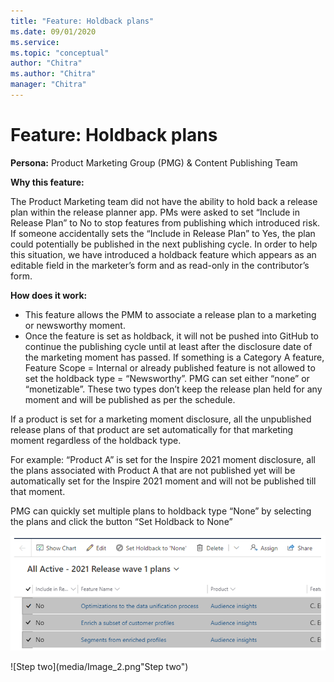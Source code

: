 ```yaml
---
title: "Feature: Holdback plans"
ms.date: 09/01/2020
ms.service: 
ms.topic: "conceptual"
author: "Chitra"
ms.author: "Chitra"
manager: "Chitra"
---
```


# Feature: Holdback plans

**Persona:** Product Marketing Group (PMG) & Content Publishing Team

**Why this feature:**

The Product Marketing team did not have the ability to hold back a release plan within the release planner app. PMs were asked to set “Include in Release Plan” to No to stop features from publishing which introduced risk. If someone accidentally sets the “Include in Release Plan” to Yes, the plan could potentially be published in the next publishing cycle. In order to help this situation, we have introduced a holdback feature which appears as an editable field in the marketer’s form and as read-only in the contributor’s form.

**How does it work:**
-	This feature allows the PMM to associate a release plan to a marketing or newsworthy moment. 
-	Once the feature is set as holdback, it will not be pushed into GitHub to continue the publishing cycle until at least after the disclosure date of the marketing moment has passed.
If something is a Category A feature, Feature Scope = Internal or already published feature is not allowed to set the holdback type = “Newsworthy”. PMG can set either “none” or “monetizable”. These two types don’t keep the release plan held for any moment and will be published as per the schedule.

If a product is set for a marketing moment disclosure, all the unpublished release plans of that product are set automatically for that marketing moment regardless of the holdback type. 

For example: “Product A” is set for the Inspire 2021 moment disclosure, all the plans associated with Product A that are not published yet will be automatically set for the Inspire 2021 moment and will not be published till that moment.

PMG can quickly set multiple plans to holdback type “None” by selecting the plans and click the button “Set Holdback to None”

![Step one](media/Capture1.PNG "Step one")

![Step two](media/Image_2.png"Step two")

